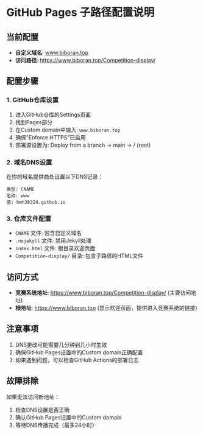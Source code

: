 # GitHub Pages 子路径配置说明

## 当前配置
- **自定义域名**: www.biboran.top
- **访问路径**: https://www.biboran.top/Competition-display/

## 配置步骤

### 1. GitHub仓库设置
1. 进入GitHub仓库的Settings页面
2. 找到Pages部分
3. 在Custom domain中输入: `www.biboran.top`
4. 确保"Enforce HTTPS"已启用
5. 部署源设置为: Deploy from a branch → main → / (root)

### 2. 域名DNS设置
在你的域名提供商处设置以下DNS记录：

```
类型: CNAME
名称: www
值: hmh38324.github.io
```

### 3. 仓库文件配置
- `CNAME` 文件: 包含自定义域名
- `.nojekyll` 文件: 禁用Jekyll处理
- `index.html` 文件: 根目录欢迎页面
- `Competition-display/` 目录: 包含子路径的HTML文件

## 访问方式
- **竞赛系统地址**: https://www.biboran.top/Competition-display/ (主要访问地址)
- **根地址**: https://www.biboran.top (显示欢迎页面，提供进入竞赛系统的链接)

## 注意事项
1. DNS更改可能需要几分钟到几小时生效
2. 确保GitHub Pages设置中的Custom domain正确配置
3. 如果遇到问题，可以检查GitHub Actions的部署日志

## 故障排除
如果无法访问新地址：
1. 检查DNS设置是否正确
2. 确认GitHub Pages设置中的Custom domain
3. 等待DNS传播完成（最多24小时）
